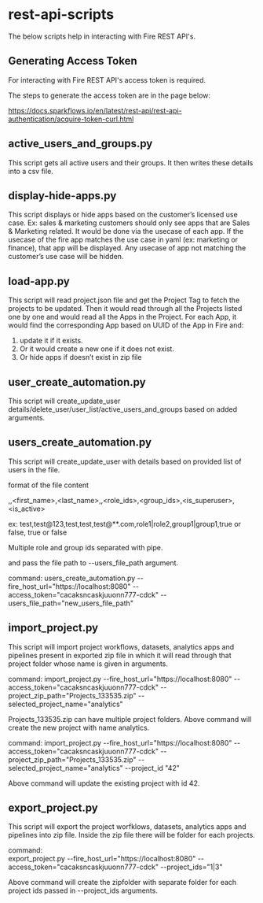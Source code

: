 
# rest-api-scripts

The below scripts help in interacting with Fire REST API's.

Generating Access Token
-------------------------

For interacting with Fire REST API's access token is required.

The steps to generate the access token are in the page below:

https://docs.sparkflows.io/en/latest/rest-api/rest-api-authentication/acquire-token-curl.html

active_users_and_groups.py
---------------------------

This script gets all active users and their groups. It then writes these details into a csv file.

display-hide-apps.py
----------------------

This script displays or hide apps based on the customer’s licensed use case. Ex: sales & marketing customers should only see apps that are Sales & Marketing related. It would be done via the usecase of each app.  If the usecase of the fire app matches the use case in yaml (ex: marketing or finance), that app will be displayed. Any usecase of app not matching the customer’s use case will be hidden.

load-app.py
-------------

This script will read project.json file and get the Project Tag to fetch the projects to be updated. Then it would read through all the Projects listed one by one and would read all the Apps in the Project. For each App, it would find the corresponding App based on UUID of the App in Fire and:

   1. update it if it exists. 
   2. Or it would create a new one if it does not exist. 
   3. Or hide apps if doesn’t exist in zip file


user_create_automation.py
---------------------------

This script will create_update_user details/delete_user/user_list/active_users_and_groups based on added arguments.


users_create_automation.py
---------------------------

This script will create_update_user with details based on provided list of users in the file.

format of the file content

<username>,<password>,<first_name>,<last_name>,<email>,<role_ids>,<group_ids>,<is_superuser>,<is_active>

   ex: test,test@123,test,test,test@**.com,role1|role2,group1|group1,true or false, true or false

   Multiple role and group ids separated with pipe. 

and pass the file path to --users_file_path argument.
   
command: 
   users_create_automation.py --fire_host_url="https://localhost:8080" --access_token="cacaksncaskjuuonn777-cdck" --users_file_path="new_users_file_path"

   
import_project.py
----------------------

This script will import project workflows, datasets, analytics apps and pipelines present in exported zip file in which it will read through that project folder whose name is given in arguments.
   

command: import_project.py --fire_host_url="https://localhost:8080" --access_token="cacaksncaskjuuonn777-cdck" --project_zip_path="Projects_133535.zip" --selected_project_name="analytics"

   Projects_133535.zip can have multiple project folders. Above command will create the new project with name analytics.
   
   
command: import_project.py --fire_host_url="https://localhost:8080" --access_token="cacaksncaskjuuonn777-cdck" --project_zip_path="Projects_133535.zip" --selected_project_name="analytics" --project_id "42"
   
   Above command will update the existing project with id 42.
   
   
export_project.py
----------------------

This script will export the project worfklows, datasets, analytics apps and pipelines into zip file. Inside the zip file there will be folder for each projects.
  
command:  
   export_project.py --fire_host_url="https://localhost:8080" --access_token="cacaksncaskjuuonn777-cdck" --project_ids="1|3"
   
   Above command will create the zipfolder with separate folder for each project ids passed in --project_ids arguments.
   
   
